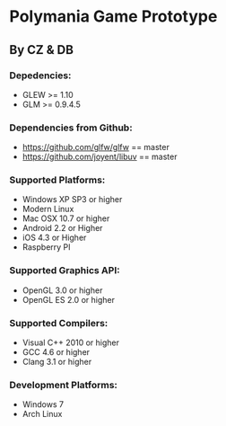 # Polymania Game Prototype

## By CZ & DB


### Depedencies:

- GLEW >= 1.10
- GLM >= 0.9.4.5


### Dependencies from Github:

- https://github.com/glfw/glfw == master
- https://github.com/joyent/libuv == master


### Supported Platforms:

- Windows XP SP3 or higher
- Modern Linux 
- Mac OSX 10.7 or higher
- Android 2.2 or Higher
- iOS 4.3 or Higher
- Raspberry PI


### Supported Graphics API:

- OpenGL 3.0 or higher
- OpenGL ES 2.0 or higher


### Supported Compilers:

- Visual C++ 2010 or higher
- GCC 4.6 or higher
- Clang 3.1 or higher


### Development Platforms:

- Windows 7
- Arch Linux
